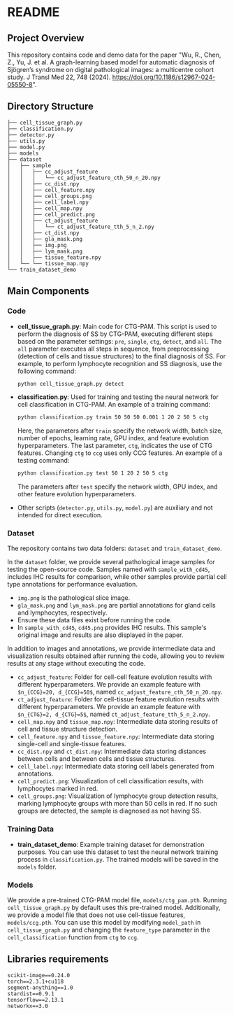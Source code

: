 # README

## Project Overview

This repository contains code and demo data for the paper "Wu, R., Chen, Z., Yu, J. et al. A graph-learning based model for automatic diagnosis of Sjögren’s syndrome on digital pathological images: a multicentre cohort study. J Transl Med 22, 748 (2024). https://doi.org/10.1186/s12967-024-05550-8".

## Directory Structure

```
├── cell_tissue_graph.py
├── classification.py  
├── detector.py
├── utils.py
├── model.py
├── models
├── dataset
│   ├── sample
│   │   ├── cc_adjust_feature
│   │   │   └── cc_adjust_feature_cth_50_n_20.npy
│   │   ├── cc_dist.npy
│   │   ├── cell_feature.npy
│   │   ├── cell_groups.png
│   │   ├── cell_label.npy
│   │   ├── cell_map.npy
│   │   ├── cell_predict.png
│   │   ├── ct_adjust_feature
│   │   │   └── ct_adjust_feature_tth_5_n_2.npy
│   │   ├── ct_dist.npy
│   │   ├── gla_mask.png
│   │   ├── img.png
│   │   ├── lym_mask.png
│   │   ├── tissue_feature.npy
│   └── └── tissue_map.npy
└── train_dataset_demo
```

## Main Components

### Code

- **cell_tissue_graph.py**: Main code for CTG-PAM. This script is used to perform the diagnosis of SS by CTG-PAM, executing different steps based on the parameter settings: `pre`, `single`, `ctg`, `detect`, and `all`. The `all` parameter executes all steps in sequence, from preprocessing (detection of cells and tissue structures) to the final diagnosis of SS. For example, to perform lymphocyte recognition and SS diagnosis, use the following command:
  ```bash
  python cell_tissue_graph.py detect
  ```

- **classification.py**: Used for training and testing the neural network for cell classification in CTG-PAM. An example of a training command:
  ```bash
  python classification.py train 50 50 50 0.001 1 20 2 50 5 ctg
  ```
  Here, the parameters after `train` specify the network width, batch size, number of epochs, learning rate, GPU index, and feature evolution hyperparameters. The last parameter, `ctg`, indicates the use of CTG features. Changing `ctg` to `ccg` uses only CCG features. An example of a testing command:
  ```bash
  python classification.py test 50 1 20 2 50 5 ctg
  ```
  The parameters after `test` specify the network width, GPU index, and other feature evolution hyperparameters.

- Other scripts (`detector.py`, `utils.py`, `model.py`) are auxiliary and not intended for direct execution.

### Dataset

The repository contains two data folders: `dataset` and `train_dataset_demo`.

In the `dataset` folder, we provide several pathological image samples for testing the open-source code. Samples named with `sample_with_cd45`, includes IHC results for comparison, while other samples provide partial cell type annotations for performance evaluation. 

- `img.png` is the pathological slice image.
- `gla_mask.png` and `lym_mask.png` are partial annotations for gland cells and lymphocytes, respectively.
- Ensure these data files exist before running the code.
- In `sample_with_cd45`, `cd45.png` provides IHC results. This sample's original image and results are also displayed in the paper.

In addition to images and annotations, we provide intermediate data and visualization results obtained after running the code, allowing you to review results at any stage without executing the code.

- `cc_adjust_feature`: Folder for cell-cell feature evolution results with different hyperparameters. We provide an example feature with `$n_{CCG}=20, d_{CCG}=50$`, named `cc_adjust_feature_cth_50_n_20.npy`.
- `ct_adjust_feature`: Folder for cell-tissue feature evolution results with different hyperparameters. We provide an example feature with `$n_{CTG}=2, d_{CTG}=5$`, named `ct_adjust_feature_tth_5_n_2.npy`.
- `cell_map.npy` and `tissue_map.npy`: Intermediate data storing results of cell and tissue structure detection.
- `cell_feature.npy` and `tissue_feature.npy`: Intermediate data storing single-cell and single-tissue features.
- `cc_dist.npy` and `ct_dist.npy`: Intermediate data storing distances between cells and between cells and tissue structures.
- `cell_label.npy`: Intermediate data storing cell labels generated from annotations.
- `cell_predict.png`: Visualization of cell classification results, with lymphocytes marked in red.
- `cell_groups.png`: Visualization of lymphocyte group detection results, marking lymphocyte groups with more than 50 cells in red. If no such groups are detected, the sample is diagnosed as not having SS.

### Training Data

- **train_dataset_demo**: Example training dataset for demonstration purposes. You can use this dataset to test the neural network training process in `classification.py`. The trained models will be saved in the `models` folder.

### Models

We provide a pre-trained CTG-PAM model file, `models/ctg_pam.pth`. Running `cell_tissue_graph.py` by default uses this pre-trained model. Additionally, we provide a model file that does not use cell-tissue features, `models/ccg.pth`. You can use this model by modifying `model_path` in `cell_tissue_graph.py` and changing the `feature_type` parameter in the `cell_classification` function from `ctg` to `ccg`.

## Libraries requirements

```
scikit-image==0.24.0
torch==2.3.1+cu118
segment-anything==1.0
stardist==0.9.1
tensorflow==2.13.1
networkx==3.0
```

